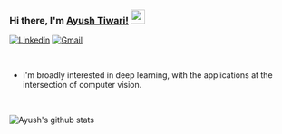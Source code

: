 ### Hi there, I'm [Ayush Tiwari!](https://www.linkedin.com/in/ayush-tiwari-2b6a83141/) <img src="https://media.giphy.com/media/hvRJCLFzcasrR4ia7z/giphy.gif" width="25px">


[![Linkedin](https://img.shields.io/badge/-LinkedIn-blue?style=flat&logo=Linkedin&logoColor=white)](https://www.linkedin.com/in/ayush-tiwari-2b6a83141/)
[![Gmail](https://img.shields.io/badge/-Gmail-red?labelColor=ffffff&style=flat&logo=Gmail&logoColor=red)](mailto:ayush123.at@gmail.com)


<br/>


- I'm broadly interested in deep learning, with the applications at the intersection of computer vision. 


<br/>


![Ayush's github stats](https://github-readme-stats.vercel.app/api?username=theAyushAT&show_icons=true&title_color=fff&icon_color=7510F7&text_color=daf7dc&bg_color=151515)

